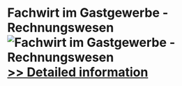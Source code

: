 # Fachwirt im Gastgewerbe - Rechnungswesen<br />![Fachwirt im Gastgewerbe - Rechnungswesen](https://mycommerce.akamaized.net/api/pimages/P300452419/BIG/300452419.JPG)<br />[>> Detailed information](https://secure.shareit.com/shareit/product.html?productid=300452419&affiliateid=200057808)